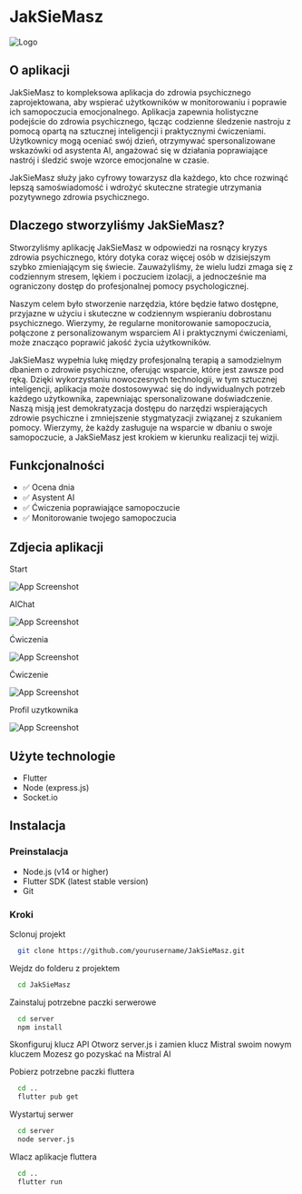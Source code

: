 # JakSieMasz


![Logo](https://github.com/xSmilO/JakSieMasz/blob/main/Logo.png)


## O aplikacji
JakSieMasz to kompleksowa aplikacja do zdrowia psychicznego zaprojektowana, aby wspierać użytkowników w monitorowaniu i poprawie ich samopoczucia emocjonalnego. Aplikacja zapewnia holistyczne podejście do zdrowia psychicznego, łącząc codzienne śledzenie nastroju z pomocą opartą na sztucznej inteligencji i praktycznymi ćwiczeniami. Użytkownicy mogą oceniać swój dzień, otrzymywać spersonalizowane wskazówki od asystenta AI, angażować się w działania poprawiające nastrój i śledzić swoje wzorce emocjonalne w czasie. 

JakSieMasz służy jako cyfrowy towarzysz dla każdego, kto chce rozwinąć lepszą samoświadomość i wdrożyć skuteczne strategie utrzymania pozytywnego zdrowia psychicznego.

## Dlaczego stworzyliśmy JakSieMasz?
Stworzyliśmy aplikację JakSieMasz w odpowiedzi na rosnący kryzys zdrowia psychicznego, który dotyka coraz więcej osób w dzisiejszym szybko zmieniającym się świecie. Zauważyliśmy, że wielu ludzi zmaga się z codziennym stresem, lękiem i poczuciem izolacji, a jednocześnie ma ograniczony dostęp do profesjonalnej pomocy psychologicznej.

Naszym celem było stworzenie narzędzia, które będzie łatwo dostępne, przyjazne w użyciu i skuteczne w codziennym wspieraniu dobrostanu psychicznego. Wierzymy, że regularne monitorowanie samopoczucia, połączone z personalizowanym wsparciem AI i praktycznymi ćwiczeniami, może znacząco poprawić jakość życia użytkowników.

JakSieMasz wypełnia lukę między profesjonalną terapią a samodzielnym dbaniem o zdrowie psychiczne, oferując wsparcie, które jest zawsze pod ręką. Dzięki wykorzystaniu nowoczesnych technologii, w tym sztucznej inteligencji, aplikacja może dostosowywać się do indywidualnych potrzeb każdego użytkownika, zapewniając spersonalizowane doświadczenie.
Naszą misją jest demokratyzacja dostępu do narzędzi wspierających zdrowie psychiczne i zmniejszenie stygmatyzacji związanej z szukaniem pomocy. Wierzymy, że każdy zasługuje na wsparcie w dbaniu o swoje samopoczucie, a JakSieMasz jest krokiem w kierunku realizacji tej wizji.

## Funkcjonalności
- ✅ Ocena dnia
- ✅ Asystent AI
- ✅ Ćwiczenia poprawiające samopoczucie
- ✅ Monitorowanie twojego samopoczucia

## Zdjecia aplikacji

Start

![App Screenshot](https://github.com/xSmilO/JakSieMasz/blob/main/readme/Homepage.png)

AIChat

![App Screenshot](https://github.com/xSmilO/JakSieMasz/blob/main/readme/AiChat.png)

Ćwiczenia

![App Screenshot](https://github.com/xSmilO/JakSieMasz/blob/main/readme/Cwiczenia.png)

Ćwiczenie

![App Screenshot](https://github.com/xSmilO/JakSieMasz/blob/main/readme/Cwiczenie.png)

Profil uzytkownika

![App Screenshot](https://github.com/xSmilO/JakSieMasz/blob/main/readme/Profil.png)


## Użyte technologie
- Flutter
- Node (express.js)
- Socket.io

## Instalacja
### Preinstalacja
- Node.js (v14 or higher)
- Flutter SDK (latest stable version)
- Git

### Kroki

Sclonuj projekt

```bash
  git clone https://github.com/yourusername/JakSieMasz.git
```

Wejdz do folderu z projektem

```bash
  cd JakSieMasz
```

Zainstaluj potrzebne paczki serwerowe

```bash
  cd server
  npm install
```

Skonfiguruj klucz API
Otworz server.js i zamien klucz Mistral swoim nowym kluczem
Mozesz go pozyskać na Mistral AI

Pobierz potrzebne paczki fluttera

```bash
  cd ..
  flutter pub get
```

Wystartuj serwer

```bash
  cd server
  node server.js
```
Wlacz aplikacje fluttera

```bash
  cd ..
  flutter run
```
